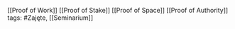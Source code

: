[[Proof of Work]]  [[Proof of Stake]] [[Proof of Space]] [[Proof of Authority]]
tags: #Zajęte,  [[Seminarium]]